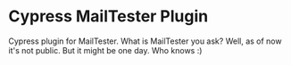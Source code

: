 # Cypress MailTester Plugin

Cypress plugin for MailTester. What is MailTester you ask? Well, as of now it's
not public. But it might be one day. Who knows :)

